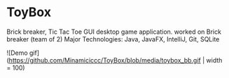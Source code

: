 # ToyBox
Brick breaker, Tic Tac Toe GUI desktop game application. worked on Brick breaker (team of 2) Major Technologies: Java, JavaFX, IntelliJ, Git, SQLite

![Demo gif](https://github.com/Minamiciccc/ToyBox/blob/media/toybox_bb.gif | width = 100)
